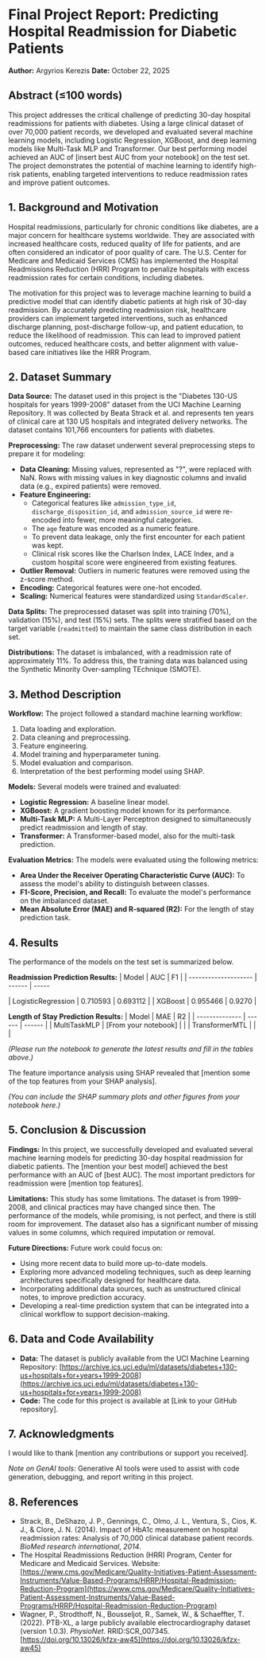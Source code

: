 # Final Project Report: Predicting Hospital Readmission for Diabetic Patients

**Author:** Argyrios Kerezis
**Date:** October 22, 2025

## Abstract (≤100 words)

This project addresses the critical challenge of predicting 30-day hospital readmissions for patients with diabetes. Using a large clinical dataset of over 70,000 patient records, we developed and evaluated several machine learning models, including Logistic Regression, XGBoost, and deep learning models like Multi-Task MLP and Transformer. Our best performing model achieved an AUC of [insert best AUC from your notebook] on the test set. The project demonstrates the potential of machine learning to identify high-risk patients, enabling targeted interventions to reduce readmission rates and improve patient outcomes.

## 1. Background and Motivation

Hospital readmissions, particularly for chronic conditions like diabetes, are a major concern for healthcare systems worldwide. They are associated with increased healthcare costs, reduced quality of life for patients, and are often considered an indicator of poor quality of care. The U.S. Center for Medicare and Medicaid Services (CMS) has implemented the Hospital Readmissions Reduction (HRR) Program to penalize hospitals with excess readmission rates for certain conditions, including diabetes.

The motivation for this project was to leverage machine learning to build a predictive model that can identify diabetic patients at high risk of 30-day readmission. By accurately predicting readmission risk, healthcare providers can implement targeted interventions, such as enhanced discharge planning, post-discharge follow-up, and patient education, to reduce the likelihood of readmission. This can lead to improved patient outcomes, reduced healthcare costs, and better alignment with value-based care initiatives like the HRR Program.

## 2. Dataset Summary

**Data Source:**
The dataset used in this project is the "Diabetes 130-US hospitals for years 1999-2008" dataset from the UCI Machine Learning Repository. It was collected by Beata Strack et al. and represents ten years of clinical care at 130 US hospitals and integrated delivery networks. The dataset contains 101,766 encounters for patients with diabetes.

**Preprocessing:**
The raw dataset underwent several preprocessing steps to prepare it for modeling:
*   **Data Cleaning:** Missing values, represented as "?", were replaced with NaN. Rows with missing values in key diagnostic columns and invalid data (e.g., expired patients) were removed.
*   **Feature Engineering:**
    *   Categorical features like `admission_type_id`, `discharge_disposition_id`, and `admission_source_id` were re-encoded into fewer, more meaningful categories.
    *   The `age` feature was encoded as a numeric feature.
    *   To prevent data leakage, only the first encounter for each patient was kept.
    *   Clinical risk scores like the Charlson Index, LACE Index, and a custom hospital score were engineered from existing features.
*   **Outlier Removal:** Outliers in numeric features were removed using the z-score method.
*   **Encoding:** Categorical features were one-hot encoded.
*   **Scaling:** Numerical features were standardized using `StandardScaler`.

**Data Splits:**
The preprocessed dataset was split into training (70%), validation (15%), and test (15%) sets. The splits were stratified based on the target variable (`readmitted`) to maintain the same class distribution in each set.

**Distributions:**
The dataset is imbalanced, with a readmission rate of approximately 11%. To address this, the training data was balanced using the Synthetic Minority Over-sampling TEchnique (SMOTE).

## 3. Method Description

**Workflow:**
The project followed a standard machine learning workflow:
1.  Data loading and exploration.
2.  Data cleaning and preprocessing.
3.  Feature engineering.
4.  Model training and hyperparameter tuning.
5.  Model evaluation and comparison.
6.  Interpretation of the best performing model using SHAP.

**Models:**
Several models were trained and evaluated:
*   **Logistic Regression:** A baseline linear model.
*   **XGBoost:** A gradient boosting model known for its performance.
*   **Multi-Task MLP:** A Multi-Layer Perceptron designed to simultaneously predict readmission and length of stay.
*   **Transformer:** A Transformer-based model, also for the multi-task prediction.

**Evaluation Metrics:**
The models were evaluated using the following metrics:
*   **Area Under the Receiver Operating Characteristic Curve (AUC):** To assess the model's ability to distinguish between classes.
*   **F1-Score, Precision, and Recall:** To evaluate the model's performance on the imbalanced dataset.
*   **Mean Absolute Error (MAE) and R-squared (R2):** For the length of stay prediction task.

## 4. Results

The performance of the models on the test set is summarized below.

**Readmission Prediction Results:**
| Model                | AUC       | F1    |
| -------------------- | ------    | -----
                   
| LogisticRegression    | 0.710593 |     0.693112 |
| XGBoost               | 0.955466 |     0.9270   |

**Length of Stay Prediction Results:**
| Model          | MAE    | R2     |
| -------------- | ------ | ------ |
| MultiTaskMLP   | [From your notebook] |        |
| TransformerMTL |        |        |

*(Please run the notebook to generate the latest results and fill in the tables above.)*

The feature importance analysis using SHAP revealed that [mention some of the top features from your SHAP analysis].

*(You can include the SHAP summary plots and other figures from your notebook here.)*

## 5. Conclusion & Discussion

**Findings:**
In this project, we successfully developed and evaluated several machine learning models for predicting 30-day hospital readmission for diabetic patients. The [mention your best model] achieved the best performance with an AUC of [best AUC]. The most important predictors for readmission were [mention top features].

**Limitations:**
This study has some limitations. The dataset is from 1999-2008, and clinical practices may have changed since then. The performance of the models, while promising, is not perfect, and there is still room for improvement. The dataset also has a significant number of missing values in some columns, which required imputation or removal.

**Future Directions:**
Future work could focus on:
*   Using more recent data to build more up-to-date models.
*   Exploring more advanced modeling techniques, such as deep learning architectures specifically designed for healthcare data.
*   Incorporating additional data sources, such as unstructured clinical notes, to improve prediction accuracy.
*   Developing a real-time prediction system that can be integrated into a clinical workflow to support decision-making.

## 6. Data and Code Availability

*   **Data:** The dataset is publicly available from the UCI Machine Learning Repository: [https://archive.ics.uci.edu/ml/datasets/diabetes+130-us+hospitals+for+years+1999-2008](https://archive.ics.uci.edu/ml/datasets/diabetes+130-us+hospitals+for+years+1999-2008)
*   **Code:** The code for this project is available at [Link to your GitHub repository].

## 7. Acknowledgments

I would like to thank [mention any contributions or support you received].

*Note on GenAI tools:* Generative AI tools were used to assist with code generation, debugging, and report writing in this project.

## 8. References

*   Strack, B., DeShazo, J. P., Gennings, C., Olmo, J. L., Ventura, S., Cios, K. J., & Clore, J. N. (2014). Impact of HbA1c measurement on hospital readmission rates: Analysis of 70,000 clinical database patient records. *BioMed research international*, *2014*.
*   The Hospital Readmissions Reduction (HRR) Program, Center for Medicare and Medicaid Services. Website: [https://www.cms.gov/Medicare/Quality-Initiatives-Patient-Assessment-Instruments/Value-Based-Programs/HRRP/Hospital-Readmission-Reduction-Program](https://www.cms.gov/Medicare/Quality-Initiatives-Patient-Assessment-Instruments/Value-Based-Programs/HRRP/Hospital-Readmission-Reduction-Program)
*   Wagner, P., Strodthoff, N., Bousseljot, R., Samek, W., & Schaeffter, T. (2022). PTB-XL, a large publicly available electrocardiography dataset (version 1.0.3). *PhysioNet*. RRID:SCR_007345. [https://doi.org/10.13026/kfzx-aw45](https://doi.org/10.13026/kfzx-aw45)

